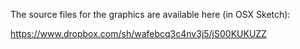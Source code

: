 The source files for the graphics are available here (in OSX Sketch):

https://www.dropbox.com/sh/wafebcq3c4nv3j5/jS00KUKUZZ
